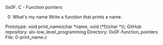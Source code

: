 0x0F. C - Function pointers

0. What's my name
Write a function that prints a name.

Prototype: void print_name(char *name, void (*f)(char *));
GitHub repository: alx-low_level_programming
Directory: 0x0F-function_pointers
File: 0-print_name.c


